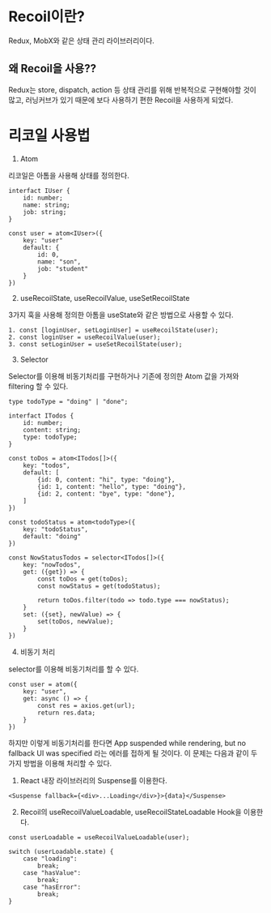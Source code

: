# Recoil이란?

Redux, MobX와 같은 상태 관리 라이브러리이다.

## 왜 Recoil을 사용??

Redux는 store, dispatch, action 등 상태 관리를 위해 반복적으로 구현해야할 것이 많고, 러닝커브가 있기 때문에 보다 사용하기 편한 Recoil을 사용하게 되었다.

# 리코일 사용법

1. Atom

리코일은 아톰을 사용해 상태를 정의한다.

```
interfact IUser {
    id: number;
    name: string;
    job: string;
}

const user = atom<IUser>({
    key: "user"
    default: {
        id: 0,
        name: "son",
        job: "student"
    }
})
```

2. useRecoilState, useRecoilValue, useSetRecoilState

3가지 훅을 사용해 정의한 아톰을 useState와 같은 방법으로 사용할 수 있다.

```
1. const [loginUser, setLoginUser] = useRecoilState(user);
2. const loginUser = useRecoilValue(user);
3. const setLoginUser = useSetRecoilState(user);
```

3. Selector

Selector를 이용해 비동기처리를 구현하거나 기존에 정의한 Atom 값을 가져와 filtering 할 수 있다.

```
type todoType = "doing" | "done";

interfact ITodos {
    id: number;
    content: string;
    type: todoType;
}

const toDos = atom<ITodos[]>({
    key: "todos",
    default: [
        {id: 0, content: "hi", type: "doing"},
        {id: 1, content: "hello", type: "doing"},
        {id: 2, content: "bye", type: "done"},
    ]
})

const todoStatus = atom<todoType>({
    key: "todoStatus",
    default: "doing"
})

const NowStatusTodos = selector<ITodos[]>({
    key: "nowTodos",
    get: ({get}) => {
        const toDos = get(toDos);
        const nowStatus = get(todoStatus);

        return toDos.filter(todo => todo.type === nowStatus);
    }
    set: ({set}, newValue) => {
        set(toDos, newValue);
    }
})
```

4. 비동기 처리

selector를 이용해 비동기처리를 할 수 있다.

```
const user = atom({
    key: "user",
    get: async () => {
        const res = axios.get(url);
        return res.data;
    }
})
```

하지만 이렇게 비동기처리를 한다면 App suspended while rendering, but no fallback UI was specified 라는 에러를 접하게 될 것이다. 이 문제는 다음과 같이 두 가지 방법을 이용해 처리할 수 있다.

1. React 내장 라이브러리의 Suspense를 이용한다.

```
<Suspense fallback={<div>...Loading</div>}>{data}</Suspense>
```

2. Recoil의 useRecoilValueLoadable, useRecoilStateLoadable Hook을 이용한다.

```
const userLoadable = useRecoilValueLoadable(user);

switch (userLoadable.state) {
    case "loading":
        break;
    case "hasValue":
        break;
    case "hasError":
        break;
}

```
